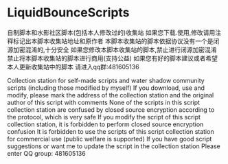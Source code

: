 # LiquidBounceScripts
自制脚本和水影社区脚本(包括本人修改过的)收集站
如果您下载.使用,修改请用注释标记出本脚本收集站地址和原作者
本脚本收集站的脚本依据协议没有一个是闭源加密混淆的,十分安全
如果您修改本脚本收集站的脚本,禁止进行闭源加密混淆
禁止将本脚本收集站的脚本进行商用(支持公益)
如果您有好的脚本建议或者希望本人更新收集站中的脚本
请进入qq群:481605136

Collection station for self-made scripts and water shadow community scripts (including those modified by myself)
If you download, use and modify, please mark the address of the collection station and the original author of this script with comments
None of the scripts in this script collection station are confused by closed source encryption according to the protocol, which is very safe
If you modify the script of this script collection station, it is forbidden to perform closed source encryption confusion
It is forbidden to use the scripts of this script collection station for commercial use (public welfare is supported)
If you have good script suggestions or want me to update the script in the collection station
Please enter QQ group: 481605136




